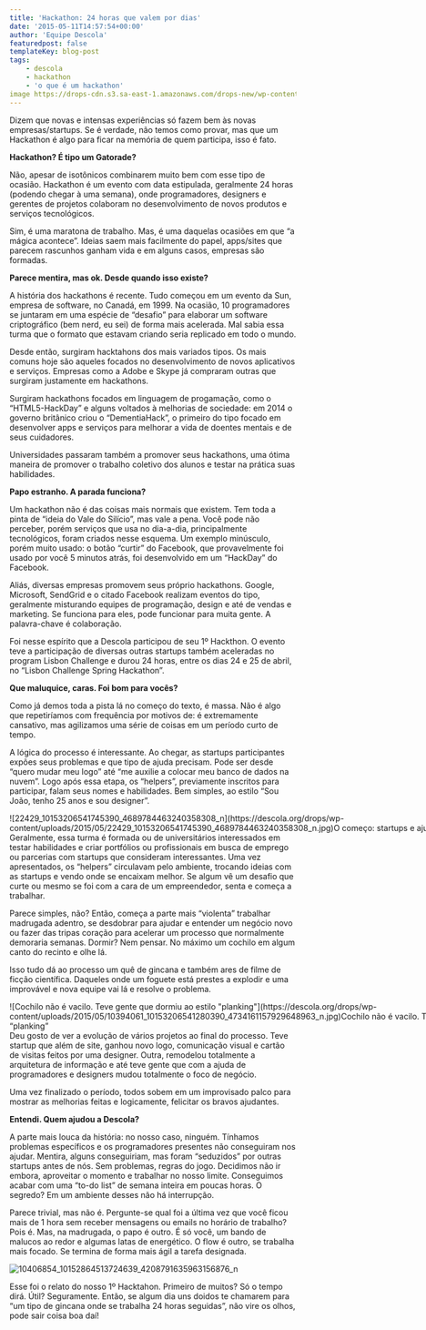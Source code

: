 ```yaml
---
title: 'Hackathon: 24 horas que valem por dias'
date: '2015-05-11T14:57:54+00:00'
author: 'Equipe Descola'
featuredpost: false
templateKey: blog-post
tags:
    - descola
    - hackathon
    - 'o que é um hackathon'
image https://drops-cdn.s3.sa-east-1.amazonaws.com/drops-new/wp-content/uploads/2015/05/11145754/hackathon_descola-150x150.png
---
```

Dizem que novas e intensas experiências só fazem bem às novas empresas/startups. Se é verdade, não temos como provar, mas que um Hackathon é algo para ficar na memória de quem participa, isso é fato.

**Hackathon? É tipo um Gatorade?**

Não, apesar de isotônicos combinarem muito bem com esse tipo de ocasião. Hackathon é um evento com data estipulada, geralmente 24 horas (podendo chegar à uma semana), onde programadores, designers e gerentes de projetos colaboram no desenvolvimento de novos produtos e serviços tecnológicos.

Sim, é uma maratona de trabalho. Mas, é uma daquelas ocasiões em que “a mágica acontece”. Ideias saem mais facilmente do papel, apps/sites que parecem rascunhos ganham vida e em alguns casos, empresas são formadas.

**Parece mentira, mas ok. Desde quando isso existe?**

A história dos hackathons é recente. Tudo começou em um evento da Sun, empresa de software, no Canadá, em 1999. Na ocasião, 10 programadores se juntaram em uma espécie de “desafio” para elaborar um software criptográfico (bem nerd, eu sei) de forma mais acelerada. Mal sabia essa turma que o formato que estavam criando seria replicado em todo o mundo.

Desde então, surgiram hacktahons dos mais variados tipos. Os mais comuns hoje são aqueles focados no desenvolvimento de novos aplicativos e serviços. Empresas como a Adobe e Skype já compraram outras que surgiram justamente em hackathons.

Surgiram hackathons focados em linguagem de progamação, como o “HTML5-HackDay” e alguns voltados à melhorias de sociedade: em 2014 o governo britânico criou o “DementiaHack”, o primeiro do tipo focado em desenvolver apps e serviços para melhorar a vida de doentes mentais e de seus cuidadores.

Universidades passaram também a promover seus hackathons, uma ótima maneira de promover o trabalho coletivo dos alunos e testar na prática suas habilidades.

**Papo estranho. A parada funciona?**

Um hackathon não é das coisas mais normais que existem. Tem toda a pinta de “ideia do Vale do Silício”, mas vale a pena. Você pode não perceber, porém serviços que usa no dia-a-dia, principalmente tecnológicos, foram criados nesse esquema. Um exemplo minúsculo, porém muito usado: o botão “curtir” do Facebook, que provavelmente foi usado por você 5 minutos atrás, foi desenvolvido em um “HackDay” do Facebook.

Aliás, diversas empresas promovem seus próprio hackathons. Google, Microsoft, SendGrid e o citado Facebook realizam eventos do tipo, geralmente misturando equipes de programação, design e até de vendas e marketing. Se funciona para eles, pode funcionar para muita gente. A palavra-chave é colaboração.

Foi nesse espírito que a Descola participou de seu 1º Hackthon. O evento teve a participação de diversas outras startups também aceleradas no program Lisbon Challenge e durou 24 horas, entre os dias 24 e 25 de abril, no “Lisbon Challenge Spring Hackathon”.

**Que maluquice, caras. **Foi bom para vocês?****

Como já demos toda a pista lá no começo do texto, é massa. Não é algo que repetiríamos com frequência por motivos de: é extremamente cansativo, mas agilizamos uma série de coisas em um período curto de tempo.

A lógica do processo é interessante. Ao chegar, as startups participantes expões seus problemas e que tipo de ajuda precisam. Pode ser desde “quero mudar meu logo” até “me auxilie a colocar meu banco de dados na nuvem”. Logo após essa etapa, os “helpers”, previamente inscritos para participar, falam seus nomes e habilidades. Bem simples, ao estilo “Sou João, tenho 25 anos e sou designer”.

<div class="wp-caption aligncenter" id="attachment_4895" style="width: 970px">![22429_10153206541745390_4689784463240358308_n](https://descola.org/drops/wp-content/uploads/2015/05/22429_10153206541745390_4689784463240358308_n.jpg)O começo: startups e ajudantes narram o que fazem.

</div>Geralmente, essa turma é formada ou de universitários interessados em testar habilidades e criar portfólios ou profissionais em busca de emprego ou parcerias com startups que consideram interessantes. Uma vez apresentados, os “helpers” circulavam pelo ambiente, trocando ideias com as startups e vendo onde se encaixam melhor. Se algum vê um desafio que curte ou mesmo se foi com a cara de um empreendedor, senta e começa a trabalhar.

Parece simples, não? Então, começa a parte mais “violenta” trabalhar madrugada adentro, se desdobrar para ajudar e entender um negócio novo ou fazer das tripas coração para acelerar um processo que normalmente demoraria semanas. Dormir? Nem pensar. No máximo um cochilo em algum canto do recinto e olhe lá.

Isso tudo dá ao processo um quê de gincana e também ares de filme de ficção científica. Daqueles onde um foguete está prestes a explodir e uma improvável e nova equipe vai lá e resolve o problema.

<div class="wp-caption aligncenter" id="attachment_4897" style="width: 970px">![Cochilo não é vacilo. Teve gente que dormiu ao estilo "planking"](https://descola.org/drops/wp-content/uploads/2015/05/10394061_10153206541280390_4734161157929648963_n.jpg)Cochilo não é vacilo. Teve gente que dormiu ao estilo “planking”

</div>Deu gosto de ver a evolução de vários projetos ao final do processo. Teve startup que além de site, ganhou novo logo, comunicação visual e cartão de visitas feitos por uma designer. Outra, remodelou totalmente a arquitetura de informação e até teve gente que com a ajuda de programadores e designers mudou totalmente o foco de negócio.

Uma vez finalizado o período, todos sobem em um improvisado palco para mostrar as melhorias feitas e logicamente, felicitar os bravos ajudantes.

**Entendi. Quem ajudou a Descola?**

A parte mais louca da história: no nosso caso, ninguém. Tínhamos problemas específicos e os programadores presentes não conseguiram nos ajudar. Mentira, alguns conseguiriam, mas foram “seduzidos” por outras startups antes de nós. Sem problemas, regras do jogo. Decidimos não ir embora, aproveitar o momento e trabalhar no nosso limite. Conseguimos acabar com uma “to-do list” de semana inteira em poucas horas. O segredo? Em um ambiente desses não há interrupção.

Parece trivial, mas não é. Pergunte-se qual foi a última vez que você ficou mais de 1 hora sem receber mensagens ou emails no horário de trabalho? Pois é. Mas, na madrugada, o papo é outro. É só você, um bando de malucos ao redor e algumas latas de energético. O flow é outro, se trabalha mais focado. Se termina de forma mais ágil a tarefa designada.

![10406854_10152864513724639_4208791635963156876_n](https://descola.org/drops/wp-content/uploads/2015/05/10406854_10152864513724639_4208791635963156876_n.jpg)

Esse foi o relato do nosso 1º Hacktahon. Primeiro de muitos? Só o tempo dirá. Útil? Seguramente. Então, se algum dia uns doidos te chamarem para “um tipo de gincana onde se trabalha 24 horas seguidas”, não vire os olhos, pode sair coisa boa daí!